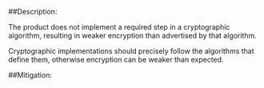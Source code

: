 ##Description:

The product does not implement a required step in a cryptographic algorithm, resulting in weaker encryption than advertised by that algorithm.

Cryptographic implementations should precisely follow the algorithms that define them, otherwise encryption can be weaker than expected.

##Mitigation:

